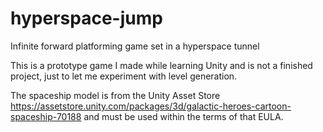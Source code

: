 # hyperspace-jump
Infinite forward platforming game set in a hyperspace tunnel

This is a prototype game I made while learning Unity and is not a finished project, just to let me experiment with level generation.

The spaceship model is from the Unity Asset Store https://assetstore.unity.com/packages/3d/galactic-heroes-cartoon-spaceship-70188 and must be used within the terms of that EULA.
